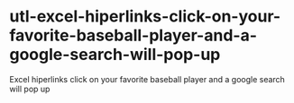 # utl-excel-hiperlinks-click-on-your-favorite-baseball-player-and-a-google-search-will-pop-up
Excel hiperlinks click on your favorite baseball player and a google search will pop up 
